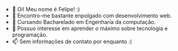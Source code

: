 - 👋 Oi! Meu nome é Felipe! :)
- 👀 Encontro-me bastante enpolgado com desenvolvimento web. 
- 🌱 Cursando Bacharelado em Engenharia da computação.
- 💞️ Possuo interesse em aprender o máximo sobre tecnología e programação.
- 📫 Sem informações de contato por enquanto :(

<!---
FelipeDevEnginer/FelipeDevEnginer is a ✨ special ✨ repository because its `README.md` (this file) appears on your GitHub profile.
You can click the Preview link to take a look at your changes.
--->
